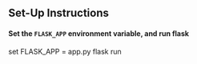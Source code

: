 ## Set-Up Instructions

#### Set the `FLASK_APP` environment variable, and run flask
set FLASK_APP = app.py
flask run
